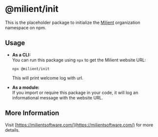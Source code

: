 # @milient/init

This is the placeholder package to initialize the [Milient](https://milientsoftware.com/) organization namespace on npm.

## Usage

- **As a CLI:**  
  You can run this package using `npx` to get the Milient website URL:

  ```
  npx @milient/init
  ```

  This will print welcome log with url.

- **As a module:**  
  If you import or require this package in your code, it will log an informational message with the website URL.

## More Information

Visit [https://milientsoftware.com/](https://milientsoftware.com/) for more details.
